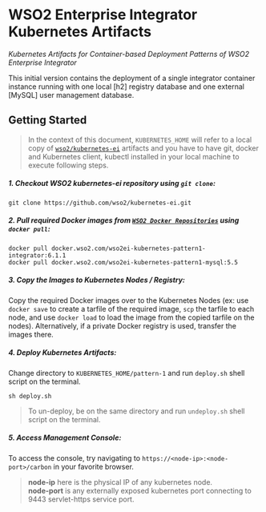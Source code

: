 # WSO2 Enterprise Integrator Kubernetes Artifacts 
*Kubernetes Artifacts for Container-based Deployment Patterns
of WSO2 Enterprise Integrator*


This initial version contains the deployment of a single integrator container instance 
running with one local [h2] registry database and one external [MySQL] user management database.
 
## Getting Started

>In the context of this document, `KUBERNETES_HOME` will refer to a local copy of 
[`wso2/kubernetes-ei`](https://github.com/wso2/kubernetes-ei/) artifacts and you have to have git, docker and 
Kubernetes client, kubectl installed in your local machine to execute following steps.

##### 1. Checkout WSO2 kubernetes-ei repository using `git clone`:
```
git clone https://github.com/wso2/kubernetes-ei.git
```

##### 2. Pull required Docker images from [`WSO2 Docker Repositories`](https://docker.wso2.com) using `docker pull`:
```
docker pull docker.wso2.com/wso2ei-kubernetes-pattern1-integrator:6.1.1
docker pull docker.wso2.com/wso2ei-kubernetes-pattern1-mysql:5.5
```
##### 3. Copy the Images to Kubernetes Nodes / Registry:
Copy the required Docker images over to the Kubernetes Nodes (ex: use `docker save` to create a tarfile of the 
required image, `scp` the tarfile to each node, and use `docker load` to load the image from the copied tarfile 
on the nodes). Alternatively, if a private Docker registry is used, transfer the images there.

##### 4. Deploy Kubernetes Artifacts:
Change directory to `KUBERNETES_HOME/pattern-1` and run `deploy.sh` shell script on the terminal.
```
sh deploy.sh
```
>To un-deploy, be on the same directory and run `undeploy.sh` shell script on the terminal.

##### 5. Access Management Console:
To access the console, try navigating to `https://<node-ip>:<node-port>/carbon` in your favorite browser.

>**node-ip** here is the physical IP of any kubernetes node.<br>
**node-port** is any externally exposed kubernetes port connecting to 9443 servlet-https service port.
